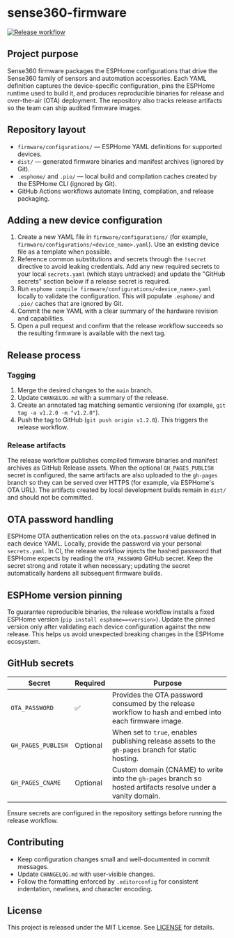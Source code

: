 # sense360-firmware

[![Release workflow](https://github.com/sense360store/sense360-firmware/actions/workflows/release.yml/badge.svg)](https://github.com/sense360store/sense360-firmware/actions/workflows/release.yml)

## Project purpose

Sense360 firmware packages the ESPHome configurations that drive the Sense360 family of sensors and automation accessories. Each YAML definition captures the device-specific configuration, pins the ESPHome runtime used to build it, and produces reproducible binaries for release and over-the-air (OTA) deployment. The repository also tracks release artifacts so the team can ship audited firmware images.

## Repository layout

- `firmware/configurations/` &mdash; ESPHome YAML definitions for supported devices.
- `dist/` &mdash; generated firmware binaries and manifest archives (ignored by Git).
- `.esphome/` and `.pio/` &mdash; local build and compilation caches created by the ESPHome CLI (ignored by Git).
- GitHub Actions workflows automate linting, compilation, and release packaging.

## Adding a new device configuration

1. Create a new YAML file in `firmware/configurations/` (for example, `firmware/configurations/<device_name>.yaml`). Use an existing device file as a template when possible.
2. Reference common substitutions and secrets through the `!secret` directive to avoid leaking credentials. Add any new required secrets to your local `secrets.yaml` (which stays untracked) and update the "GitHub secrets" section below if a release secret is required.
3. Run `esphome compile firmware/configurations/<device_name>.yaml` locally to validate the configuration. This will populate `.esphome/` and `.pio/` caches that are ignored by Git.
4. Commit the new YAML with a clear summary of the hardware revision and capabilities.
5. Open a pull request and confirm that the release workflow succeeds so the resulting firmware is available with the next tag.

## Release process

### Tagging

1. Merge the desired changes to the `main` branch.
2. Update `CHANGELOG.md` with a summary of the release.
3. Create an annotated tag matching semantic versioning (for example, `git tag -a v1.2.0 -m "v1.2.0"`).
4. Push the tag to GitHub (`git push origin v1.2.0`). This triggers the release workflow.

### Release artifacts

The release workflow publishes compiled firmware binaries and manifest archives as GitHub Release assets. When the optional `GH_PAGES_PUBLISH` secret is configured, the same artifacts are also uploaded to the `gh-pages` branch so they can be served over HTTPS (for example, via ESPHome's OTA URL). The artifacts created by local development builds remain in `dist/` and should not be committed.

## OTA password handling

ESPHome OTA authentication relies on the `ota.password` value defined in each device YAML. Locally, provide the password via your personal `secrets.yaml`. In CI, the release workflow injects the hashed password that ESPHome expects by reading the `OTA_PASSWORD` GitHub secret. Keep the secret strong and rotate it when necessary; updating the secret automatically hardens all subsequent firmware builds.

## ESPHome version pinning

To guarantee reproducible binaries, the release workflow installs a fixed ESPHome version (`pip install esphome==<version>`). Update the pinned version only after validating each device configuration against the new release. This helps us avoid unexpected breaking changes in the ESPHome ecosystem.

## GitHub secrets

| Secret | Required | Purpose |
| --- | --- | --- |
| `OTA_PASSWORD` | ✅ | Provides the OTA password consumed by the release workflow to hash and embed into each firmware image. |
| `GH_PAGES_PUBLISH` | Optional | When set to `true`, enables publishing release assets to the `gh-pages` branch for static hosting. |
| `GH_PAGES_CNAME` | Optional | Custom domain (CNAME) to write into the `gh-pages` branch so hosted artifacts resolve under a vanity domain. |

Ensure secrets are configured in the repository settings before running the release workflow.

## Contributing

- Keep configuration changes small and well-documented in commit messages.
- Update `CHANGELOG.md` with user-visible changes.
- Follow the formatting enforced by `.editorconfig` for consistent indentation, newlines, and character encoding.

## License

This project is released under the MIT License. See [LICENSE](LICENSE) for details.
